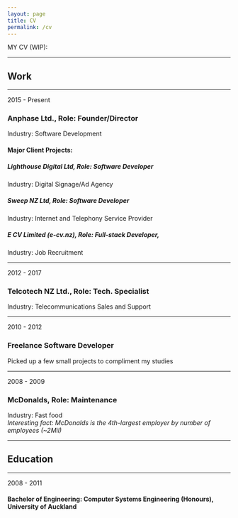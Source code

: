 ```yaml
---
layout: page
title: CV
permalink: /cv
---
```


MY CV (WIP):

----
## Work

----
2015 - Present
### Anphase Ltd., Role: Founder/Director
Industry: Software Development

#### Major Client Projects:

##### Lighthouse Digital Ltd, Role: Software Developer
Industry: Digital Signage/Ad Agency

##### Sweep NZ Ltd, Role: Software Developer
Industry: Internet and Telephony Service Provider

##### E CV Limited (e-cv.nz), Role: Full-stack Developer,
Industry: Job Recruitment

----
2012 - 2017 
### Telcotech NZ Ltd., Role: Tech. Specialist
Industry: Telecommunications Sales and Support

----
2010 - 2012
### Freelance Software Developer
Picked up a few small projects to compliment my studies

----
2008 - 2009
### McDonalds, Role: Maintenance
Industry: Fast food  
*Interesting fact: McDonalds is the 4th-largest employer by number of employees (~2Mil)*


----
## Education

----
2008 - 2011
#### Bachelor of Engineering: Computer Systems Engineering (Honours), University of Auckland
